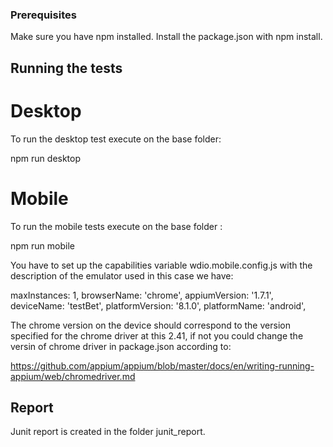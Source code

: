 ### Prerequisites

Make sure you have npm installed.
Install the package.json with npm install.

## Running the tests

# Desktop
To run the desktop test execute on the base folder:

npm run desktop

# Mobile 
To run the mobile tests execute on the base folder :

npm run mobile
 
You have to set up the capabilities variable wdio.mobile.config.js with the description of the emulator used in this case we have:

maxInstances: 1,
browserName: 'chrome',
appiumVersion: '1.7.1',
deviceName: 'testBet',
platformVersion: '8.1.0',
platformName: 'android',

The chrome version on the device should correspond to the version specified for the chrome driver at this 2.41, if not you could change the versin of chrome driver in package.json according to:
  
https://github.com/appium/appium/blob/master/docs/en/writing-running-appium/web/chromedriver.md


## Report

Junit report is created in the folder junit_report.


